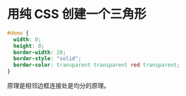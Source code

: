 # 用纯 CSS 创建一个三角形

```css
#demo {
  width: 0;
  height: 0;
  border-width: 20;
  border-style: "solid";
  border-color: transparent transparent red transparent;
}
```

原理是相邻边框连接处是均分的原理。